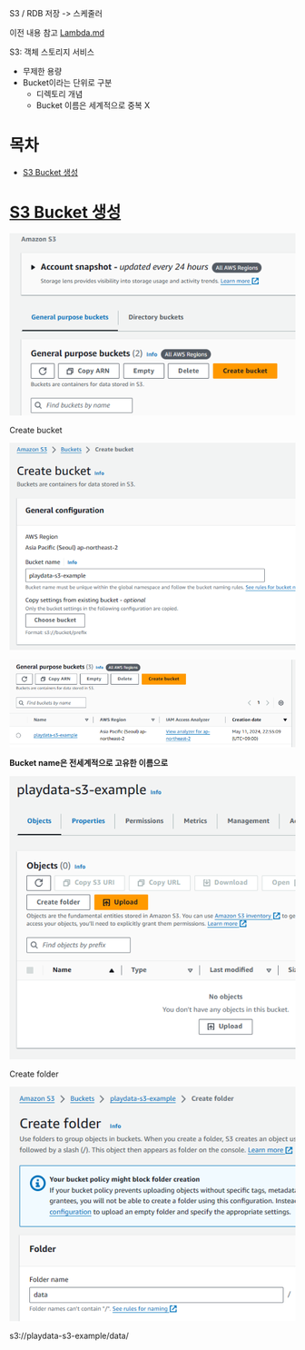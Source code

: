  S3 / RDB 저장 -> 스케줄러

 이전 내용 참고 [Lambda.md](./Lambda.md)

 S3: 객체 스토리지 서비스 
- 무제한 용량
- Bucket이라는 단위로 구분
    - 디렉토리 개념
    - Bucket 이름은 세계적으로 중복 X

# 목차
- [S3 Bucket 생성](#s3-bucket-생성)





# [S3 Bucket 생성](#목차)

![alt text](image.png)

Create bucket

![alt text](image-1.png)

![alt text](image-2.png)

**Bucket name은 전세계적으로 고유한 이름으로**

![alt text](image-3.png)

Create folder

![alt text](image-4.png)

s3://playdata-s3-example/data/